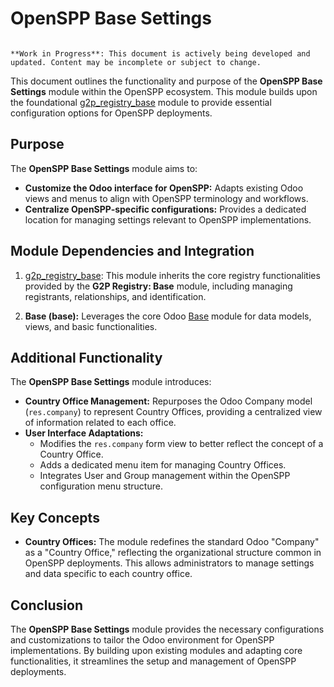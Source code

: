 # OpenSPP Base Settings

```{warning}

**Work in Progress**: This document is actively being developed and updated. Content may be incomplete or subject to change.
```

This document outlines the functionality and purpose of the **OpenSPP Base Settings** module within the OpenSPP ecosystem. This module builds upon the foundational [g2p_registry_base](g2p_registry_base) module to provide essential configuration options for OpenSPP deployments.

## Purpose

The **OpenSPP Base Settings** module aims to:

* **Customize the Odoo interface for OpenSPP:**  Adapts existing Odoo views and menus to align with OpenSPP terminology and workflows.
* **Centralize OpenSPP-specific configurations:**  Provides a dedicated location for managing settings relevant to OpenSPP implementations.

## Module Dependencies and Integration

1. [g2p_registry_base](g2p_registry_base): This module inherits the core registry functionalities provided by the **G2P Registry: Base** module, including managing registrants, relationships, and identification.

2. **Base (base):** Leverages the core Odoo [Base](Base) module for data models, views, and basic functionalities.

## Additional Functionality

The **OpenSPP Base Settings** module introduces:

* **Country Office Management:**  Repurposes the Odoo Company model (`res.company`) to represent Country Offices, providing a centralized view of information related to each office.
* **User Interface Adaptations:**
    * Modifies the `res.company` form view to better reflect the concept of a Country Office.
    * Adds a dedicated menu item for managing Country Offices. 
    * Integrates User and Group management within the OpenSPP configuration menu structure. 

## Key Concepts 

* **Country Offices:** The module redefines the standard Odoo "Company" as a "Country Office," reflecting the organizational structure common in OpenSPP deployments. This allows administrators to manage settings and data specific to each country office.

## Conclusion

The **OpenSPP Base Settings** module provides the necessary configurations and customizations to tailor the Odoo environment for OpenSPP implementations. By building upon existing modules and adapting core functionalities, it streamlines the setup and management of OpenSPP deployments. 
